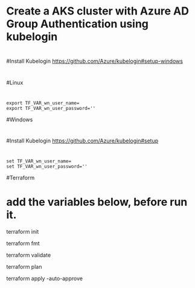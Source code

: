 # Create a AKS cluster with Azure AD Group Authentication using kubelogin
#
#Install Kubelogin
https://github.com/Azure/kubelogin#setup-windows
#
#Linux
#
```
export TF_VAR_wn_user_name=
export TF_VAR_wn_user_password=''
```

#Windows
#
#Install Kubelogin
https://github.com/Azure/kubelogin#setup
#
```
set TF_VAR_wn_user_name=
set TF_VAR_wn_user_password=''
```
#Terraform
# add the variables below, before run it.

terraform init

terraform fmt

terraform validate

terraform plan

terraform apply -auto-approve

